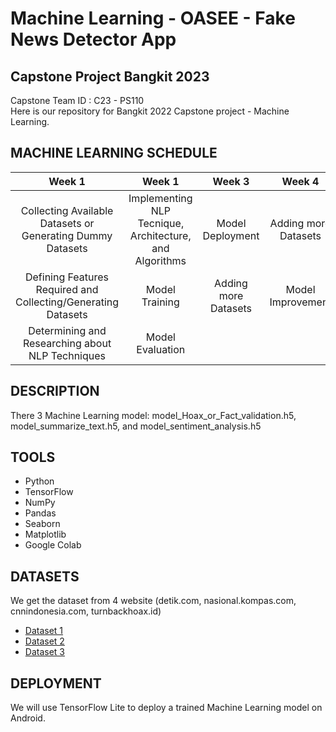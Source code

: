# Machine Learning - OASEE - Fake News Detector App
## Capstone Project Bangkit 2023

Capstone Team ID : C23 - PS110 <br>
Here is our repository for Bangkit 2022 Capstone project - Machine Learning.

## MACHINE LEARNING SCHEDULE
|         Week 1         |         Week 1         |         Week 3         |         Week 4         |  
| :--------------------: | :--------------------: | :--------------------: | :--------------------: |
| Collecting  Available Datasets or Generating Dummy Datasets  | Implementing NLP Tecnique, Architecture, and Algorithms | Model Deployment | Adding more Datasets |
| Defining Features Required and Collecting/Generating Datasets | Model Training | Adding more Datasets | Model Improvement |
| Determining and Researching about NLP Techniques | Model Evaluation |

## DESCRIPTION
There 3 Machine Learning model: model_Hoax_or_Fact_validation.h5, model_summarize_text.h5, and model_sentiment_analysis.h5

## TOOLS
- Python
- TensorFlow
- NumPy
- Pandas
- Seaborn
- Matplotlib
- Google Colab

## DATASETS
We get the dataset from 4 website (detik.com, nasional.kompas.com, cnnindonesia.com, turnbackhoax.id)

- [Dataset 1](https://github.com/oaseecapstone/Capstone_Project/blob/main/ML/Dataset/dataset_hoax_or_fact_feature.csv)
- [Dataset 2](https://github.com/oaseecapstone/Capstone_Project/blob/main/ML/Dataset/dataset_summarize_text_feature.csv)
- [Dataset 3](https://github.com/oaseecapstone/Capstone_Project/blob/main/ML/Dataset/dataset_summarize_text_feature.csv)

## DEPLOYMENT 
We will use TensorFlow Lite to deploy a trained Machine Learning model on Android.
